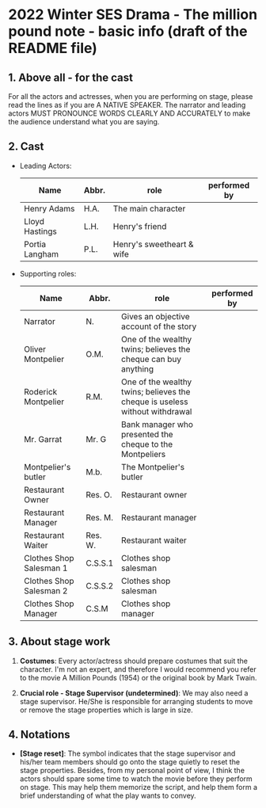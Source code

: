 # 2022 Winter SES Drama - The million pound note - basic info (draft of the README file)

## 1. Above all - for the cast
For all the actors and actresses, when you are performing on stage, please read the lines as if you are A NATIVE SPEAKER. The narrator and leading actors MUST PRONOUNCE WORDS CLEARLY AND ACCURATELY to make the audience understand what you are saying.

## 2. Cast

- Leading Actors:

    | Name | Abbr. | role | performed by |
    | ---- | ----- | ---- | ------------ |
    |Henry Adams|H.A.|  The main character| |
    |Lloyd Hastings| L.H.| Henry's friend| |
    |Portia Langham|P.L.| Henry's sweetheart & wife| |

- Supporting roles:

    | Name                    | Abbr.   | role                                                                        | performed by |
    |-------------------------|---------|-----------------------------------------------------------------------------| -----|
    | Narrator                | N.      | Gives an objective account of the story                                     | |
    | Oliver Montpelier       | O.M.    | One of the wealthy twins; believes the cheque can buy anything              ||
    | Roderick Montpelier     | R.M.    | One of the wealthy twins; believes the cheque is useless without withdrawal ||
    | Mr. Garrat              | Mr. G   | Bank manager who presented the cheque to the Montpeliers                 ||
    | Montpelier's butler     | M.b.    | The Montpelier's butler                                                    | |
    | Restaurant Owner        | Res. O. | Restaurant owner                                                            ||
    | Restaurant Manager      | Res. M. | Restaurant manager                                                          ||
    | Restaurant Waiter       | Res. W. | Restaurant waiter                                                           ||
    | Clothes Shop Salesman 1 | C.S.S.1 | Clothes shop salesman                                                       ||
    | Clothes Shop Salesman 2 | C.S.S.2 | Clothes shop salesman                                                       ||
    | Clothes Shop Manager    | C.S.M   | Clothes shop manager                                                        ||

## 3. About stage work
1. **Costumes**: Every actor/actress should prepare costumes that suit the character. I'm not an expert, and therefore I would recommend you refer to the movie A Million Pounds (1954) or the original book by Mark Twain.

2. **Crucial role - Stage Supervisor (undetermined)**: We may also need a stage supervisor. He/She is responsible for arranging students to move or remove the stage properties which is large in size.


## 4. Notations

- **[Stage reset]**: The symbol indicates that the stage supervisor and his/her team members should go onto the stage quietly to reset the stage properties. Besides, from my personal point of view, I think the actors should spare some time to watch the movie before they perform on stage. This may help them memorize the script, and help them form a brief understanding of what the play wants to convey.

